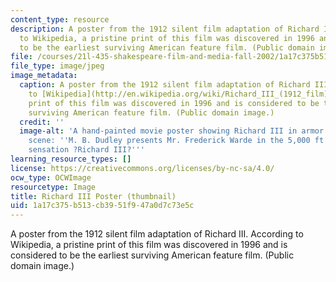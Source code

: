 ```yaml
---
content_type: resource
description: A poster from the 1912 silent film adaptation of Richard III. According
  to Wikipedia, a pristine print of this film was discovered in 1996 and is considered
  to be the earliest surviving American feature film. (Public domain image.)
file: /courses/21l-435-shakespeare-film-and-media-fall-2002/1a17c375b513cb3951f947a0d7c73e5c_21l-435f02-th.jpg
file_type: image/jpeg
image_metadata:
  caption: A poster from the 1912 silent film adaptation of Richard III. According
    to [Wikipedia](http://en.wikipedia.org/wiki/Richard_III_(1912_film)), a pristine
    print of this film was discovered in 1996 and is considered to be the earliest
    surviving American feature film. (Public domain image.)
  credit: ''
  image-alt: 'A hand-painted movie poster showing Richard III in armor in a battle
    scene: ''M. B. Dudley presents Mr. Frederick Warde in the 5,000 ft. photoplay
    sensation ?Richard III?'''
learning_resource_types: []
license: https://creativecommons.org/licenses/by-nc-sa/4.0/
ocw_type: OCWImage
resourcetype: Image
title: Richard III Poster (thumbnail)
uid: 1a17c375-b513-cb39-51f9-47a0d7c73e5c
---
```

A poster from the 1912 silent film adaptation of Richard III. According to Wikipedia, a pristine print of this film was discovered in 1996 and is considered to be the earliest surviving American feature film. (Public domain image.)